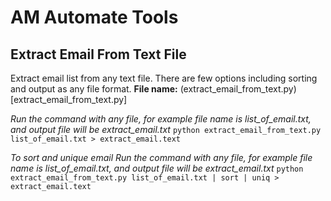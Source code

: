 # AM Automate Tools

## Extract Email From Text File

Extract email list from any text file. There are few options including sorting and output as any file format.
**File name:**
(extract_email_from_text.py)[extract_email_from_text.py]

*Run the command with any file, for example file name is list_of_email.txt, and output file will be extract_email.txt*
`python extract_email_from_text.py list_of_email.txt > extract_email.text`

*To sort and unique email Run the command with any file, for example file name is list_of_email.txt, and output file will be extract_email.txt*
`python extract_email_from_text.py list_of_email.txt | sort | uniq > extract_email.text`